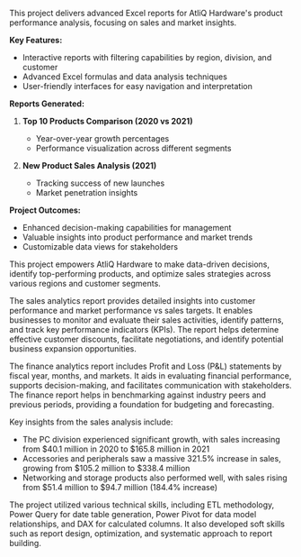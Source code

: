 This project delivers advanced Excel reports for AtliQ Hardware's product performance analysis, focusing on sales and market insights.

**Key Features:**

- Interactive reports with filtering capabilities by region, division, and customer
- Advanced Excel formulas and data analysis techniques
- User-friendly interfaces for easy navigation and interpretation

**Reports Generated:**

1. **Top 10 Products Comparison (2020 vs 2021)**
   - Year-over-year growth percentages
   - Performance visualization across different segments

2. **New Product Sales Analysis (2021)**
   - Tracking success of new launches
   - Market penetration insights

**Project Outcomes:**

- Enhanced decision-making capabilities for management
- Valuable insights into product performance and market trends
- Customizable data views for stakeholders

This project empowers AtliQ Hardware to make data-driven decisions, identify top-performing products, and optimize sales strategies across various regions and customer segments.

The sales analytics report provides detailed insights into customer performance and market performance vs sales targets. It enables businesses to monitor and evaluate their sales activities, identify patterns, and track key performance indicators (KPIs). The report helps determine effective customer discounts, facilitate negotiations, and identify potential business expansion opportunities.

The finance analytics report includes Profit and Loss (P&L) statements by fiscal year, months, and markets. It aids in evaluating financial performance, supports decision-making, and facilitates communication with stakeholders. The finance report helps in benchmarking against industry peers and previous periods, providing a foundation for budgeting and forecasting.

Key insights from the sales analysis include:

- The PC division experienced significant growth, with sales increasing from $40.1 million in 2020 to $165.8 million in 2021
- Accessories and peripherals saw a massive 321.5% increase in sales, growing from $105.2 million to $338.4 million
- Networking and storage products also performed well, with sales rising from $51.4 million to $94.7 million (184.4% increase)

The project utilized various technical skills, including ETL methodology, Power Query for date table generation, Power Pivot for data model relationships, and DAX for calculated columns. It also developed soft skills such as report design, optimization, and systematic approach to report building.

